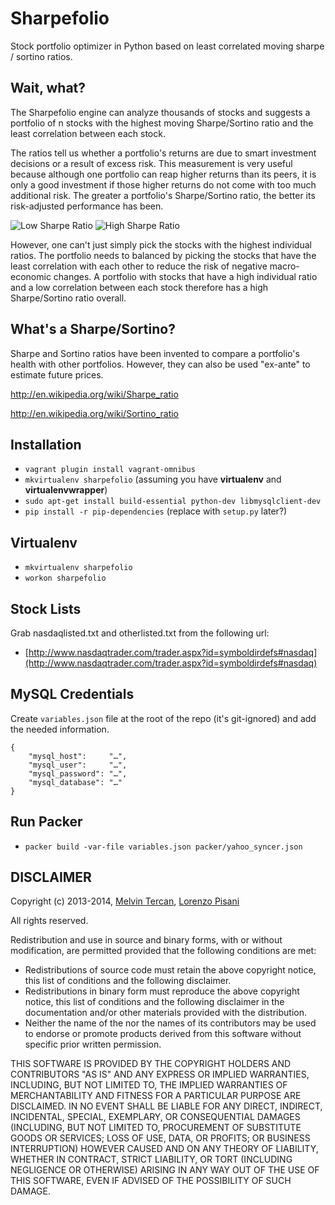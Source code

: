# Sharpefolio

Stock portfolio optimizer in Python based on least correlated moving sharpe / sortino ratios.

## Wait, what?

The Sharpefolio engine can analyze thousands of stocks and suggests a portfolio of n stocks with the highest moving Sharpe/Sortino ratio and the least correlation between each stock.

The ratios tell us whether a portfolio's returns are due to smart investment decisions or a result of excess risk. This measurement is very useful because although one portfolio can reap higher returns than its peers, it is only a good investment if those higher returns do not come with too much additional risk. The greater a portfolio's Sharpe/Sortino ratio, the better its risk-adjusted performance has been.

![Low Sharpe Ratio](https://s3-us-west-1.amazonaws.com/melvinmt/LowSharpeRatio.png)
![High Sharpe Ratio](https://s3-us-west-1.amazonaws.com/melvinmt/HighSharpeRatio.png)

However, one can't just simply pick the stocks with the highest individual ratios. The portfolio needs to balanced by picking the stocks that have the least correlation with each other to reduce the risk of negative macro-economic changes. A portfolio with stocks that have a high individual  ratio and a low correlation between each stock therefore has a high Sharpe/Sortino ratio overall. 

## What's a Sharpe/Sortino?

Sharpe and Sortino ratios have been invented to compare a portfolio's health with other portfolios. However, they can also be used "ex-ante" to estimate future prices.

http://en.wikipedia.org/wiki/Sharpe_ratio

http://en.wikipedia.org/wiki/Sortino_ratio

## Installation

 - `vagrant plugin install vagrant-omnibus`
 - `mkvirtualenv sharpefolio` (assuming you have **virtualenv** and **virtualenvwrapper**)
 - `sudo apt-get install build-essential python-dev libmysqlclient-dev`
 - `pip install -r pip-dependencies` (replace with `setup.py` later?)

## Virtualenv

 - `mkvirtualenv sharpefolio`
 - `workon sharpefolio`

## Stock Lists

Grab nasdaqlisted.txt and otherlisted.txt from the following url:

 - [http://www.nasdaqtrader.com/trader.aspx?id=symboldirdefs#nasdaq](http://www.nasdaqtrader.com/trader.aspx?id=symboldirdefs#nasdaq)

## MySQL Credentials

Create `variables.json` file at the root of the repo (it's git-ignored) and add the needed information.

~~~~
{
    "mysql_host":     "…",
    "mysql_user":     "…",
    "mysql_password": "…",
    "mysql_database": "…"
}

~~~~

## Run Packer

 - `packer build -var-file variables.json packer/yahoo_syncer.json`

## DISCLAIMER

Copyright (c) 2013-2014, [Melvin Tercan](https://github.com/melvinmt), [Lorenzo Pisani](https://github.com/Zeelot)

All rights reserved.

Redistribution and use in source and binary forms, with or without
modification, are permitted provided that the following conditions are met:
* Redistributions of source code must retain the above copyright
      notice, this list of conditions and the following disclaimer.
* Redistributions in binary form must reproduce the above copyright
      notice, this list of conditions and the following disclaimer in the
      documentation and/or other materials provided with the distribution.
* Neither the name of the <organization> nor the
      names of its contributors may be used to endorse or promote products
      derived from this software without specific prior written permission.

THIS SOFTWARE IS PROVIDED BY THE COPYRIGHT HOLDERS AND CONTRIBUTORS "AS IS" AND
ANY EXPRESS OR IMPLIED WARRANTIES, INCLUDING, BUT NOT LIMITED TO, THE IMPLIED
WARRANTIES OF MERCHANTABILITY AND FITNESS FOR A PARTICULAR PURPOSE ARE
DISCLAIMED. IN NO EVENT SHALL <COPYRIGHT HOLDER> BE LIABLE FOR ANY
DIRECT, INDIRECT, INCIDENTAL, SPECIAL, EXEMPLARY, OR CONSEQUENTIAL DAMAGES
(INCLUDING, BUT NOT LIMITED TO, PROCUREMENT OF SUBSTITUTE GOODS OR SERVICES;
LOSS OF USE, DATA, OR PROFITS; OR BUSINESS INTERRUPTION) HOWEVER CAUSED AND
ON ANY THEORY OF LIABILITY, WHETHER IN CONTRACT, STRICT LIABILITY, OR TORT
(INCLUDING NEGLIGENCE OR OTHERWISE) ARISING IN ANY WAY OUT OF THE USE OF THIS
SOFTWARE, EVEN IF ADVISED OF THE POSSIBILITY OF SUCH DAMAGE.
